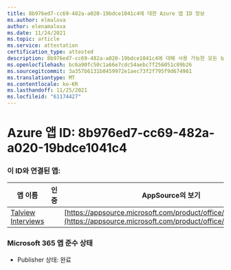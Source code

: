 ```yaml
---
title: 8b976ed7-cc69-482a-a020-19bdce1041c4에 대한 Azure 앱 ID 정보
ms.author: elmalova
author: elenamalova
ms.date: 11/24/2021
ms.topic: article
ms.service: attestation
certification_type: attested
description: 8b976ed7-cc69-482a-a020-19bdce1041c4에 대해 사용 가능한 모든 보안 및 규정 준수 정보입니다.
ms.openlocfilehash: bc6a90fc50c1a66e7cdc54aebc7f256051c09b26
ms.sourcegitcommit: 3a357b6131b8459972e1aec73f2f795f9d674981
ms.translationtype: MT
ms.contentlocale: ko-KR
ms.lasthandoff: 11/25/2021
ms.locfileid: "61174427"
---
```

# <a name="azure-app-id-8b976ed7-cc69-482a-a020-19bdce1041c4"></a>Azure 앱 ID: 8b976ed7-cc69-482a-a020-19bdce1041c4


### <a name="apps-associated-with-this-id"></a>이 ID와 연결된 앱:
| **앱 이름** | **인증** | **AppSource의 보기** |
|--------------|---------------|-----------------------|
| [Talview Interviews](https://docs.microsoft.com/microsoft-365-app-certification/forward/WA200002437) |  | [https://appsource.microsoft.com/product/office/WA200002437](https://appsource.microsoft.com/product/office/WA200002437) |

### <a name="microsoft-365-app-compliance-status"></a>Microsoft 365 앱 준수 상태
- Publisher 상태: 완료
